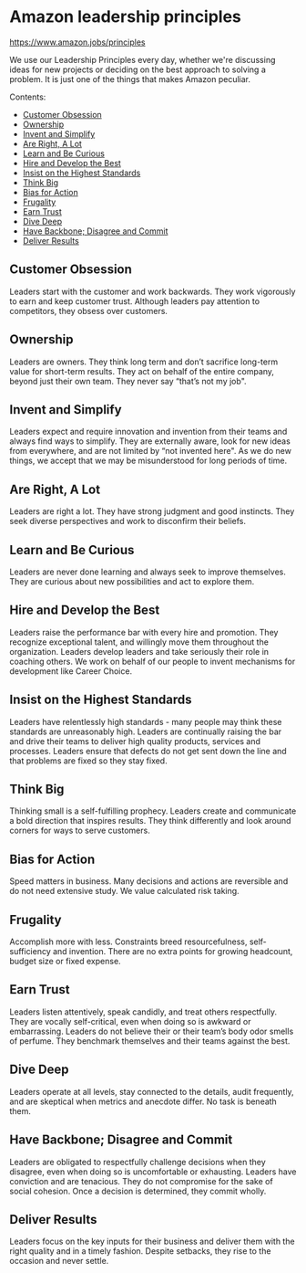 # Amazon leadership principles

https://www.amazon.jobs/principles

We use our Leadership Principles every day, whether we're discussing ideas for new projects or deciding on the best approach to solving a problem. It is just one of the things that makes Amazon peculiar.

Contents:

* [Customer Obsession](#customer-obsession)
* [Ownership](#ownership)
* [Invent and Simplify](#invent-and-simplify)
* [Are Right, A Lot](#are-right-a-lot)
* [Learn and Be Curious](#learn-and-be-curious)
* [Hire and Develop the Best](#hire-and-develop-the-best)
* [Insist on the Highest Standards](#insist-on-the-highest-standards)
* [Think Big](#think-big)
* [Bias for Action](#bias-for-action)
* [Frugality](#frugality)
* [Earn Trust](#earn-trust)
* [Dive Deep](#dive-deep)
* [Have Backbone; Disagree and Commit](#have-backbone-disagree-and-commit)
* [Deliver Results](#deliver-results)



## Customer Obsession

Leaders start with the customer and work backwards. They work vigorously to earn and keep customer trust. Although leaders pay attention to competitors, they obsess over customers.


## Ownership

Leaders are owners. They think long term and don’t sacrifice long-term value for short-term results. They act on behalf of the entire company, beyond just their own team. They never say “that’s not my job". 


## Invent and Simplify

Leaders expect and require innovation and invention from their teams and always find ways to simplify. They are externally aware, look for new ideas from everywhere, and are not limited by “not invented here". As we do new things, we accept that we may be misunderstood for long periods of time.


## Are Right, A Lot

Leaders are right a lot. They have strong judgment and good instincts. They seek diverse perspectives and work to disconfirm their beliefs.


## Learn and Be Curious

Leaders are never done learning and always seek to improve themselves. They are curious about new possibilities and act to explore them.


## Hire and Develop the Best

Leaders raise the performance bar with every hire and promotion. They recognize exceptional talent, and willingly move them throughout the organization. Leaders develop leaders and take seriously their role in coaching others. We work on behalf of our people to invent mechanisms for development like Career Choice.


## Insist on the Highest Standards

Leaders have relentlessly high standards - many people may think these standards are unreasonably high. Leaders are continually raising the bar and drive their teams to deliver high quality products, services and processes. Leaders ensure that defects do not get sent down the line and that problems are fixed so they stay fixed.


## Think Big

Thinking small is a self-fulfilling prophecy. Leaders create and communicate a bold direction that inspires results. They think differently and look around corners for ways to serve customers.


## Bias for Action

Speed matters in business. Many decisions and actions are reversible and do not need extensive study. We value calculated risk taking. 


## Frugality

Accomplish more with less. Constraints breed resourcefulness, self-sufficiency and invention. There are no extra points for growing headcount, budget size or fixed expense.


## Earn Trust

Leaders listen attentively, speak candidly, and treat others respectfully. They are vocally self-critical, even when doing so is awkward or embarrassing. Leaders do not believe their or their team’s body odor smells of perfume. They benchmark themselves and their teams against the best.


## Dive Deep

Leaders operate at all levels, stay connected to the details, audit frequently, and are skeptical when metrics and anecdote differ. No task is beneath them.


## Have Backbone; Disagree and Commit

Leaders are obligated to respectfully challenge decisions when they disagree, even when doing so is uncomfortable or exhausting. Leaders have conviction and are tenacious. They do not compromise for the sake of social cohesion. Once a decision is determined, they commit wholly.


## Deliver Results

Leaders focus on the key inputs for their business and deliver them with the right quality and in a timely fashion. Despite setbacks, they rise to the occasion and never settle.
